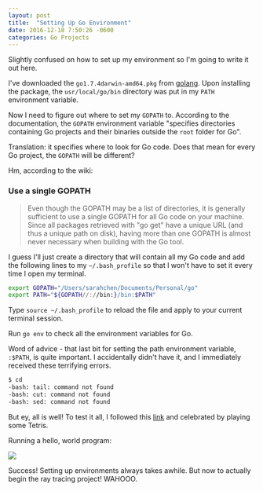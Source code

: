 ```yaml
---
layout: post
title:  "Setting Up Go Environment"
date: 2016-12-18 7:50:26 -0600
categories: Go Projects
---
```

Slightly confused on how to set up my environment so I'm going to write it out here.

I\'ve downloaded the `go1.7.4darwin-amd64.pkg` from [golang](https://golang.org/dl/). Upon installing the package, the `usr/local/go/bin` directory was put in my `PATH` environment variable.

Now I need to figure out where to set my `GOPATH` to. According to the documentation, the `GOPATH` environment variable "specifies directories containing Go projects and their binaries outside the `root` folder for Go".

Translation: it specifies where to look for Go code. Does that mean for every Go project, the `GOPATH` will be different?

Hm, according to the wiki:

### Use a single GOPATH

> Even though the GOPATH may be a list of directories, it is generally sufficient to use a single GOPATH for all Go code on your machine. Since all packages retrieved with "go get" have a unique URL (and thus a unique path on disk), having more than one GOPATH is almost never necessary when building with the Go tool.

I guess I\'ll just create a directory that will contain all my Go code and add the following lines to my `~/.bash_profile` so that I won't have to set it every time I open my terminal.

```bash
export GOPATH="/Users/sarahchen/Documents/Personal/go"
export PATH="${GOPATH//://bin:}/bin:$PATH"
```

Type `source ~/.bash_profile` to reload the file and apply to your current terminal session.

Run `go env` to check all the environment variables for Go.

Word of advice - that last bit for setting the path environment variable, `:$PATH`, is quite important. I accidentally didn\'t have it, and I immediately received these terrifying errors.

```bash
$ cd
-bash: tail: command not found
-bash: cut: command not found
-bash: sed: command not found
```

But ey, all is well! To test it all, I followed this  [link](https://www.golang-book.com/guides/machine_setup#osx-finished) and celebrated by playing some Tetris.

Running a hello, world program:

![]({{site.baseurl}}/assets/img/hello-world-golang.jpg)

Success! Setting up environments always takes awhile. But now to actually begin the ray tracing project! WAHOOO.
